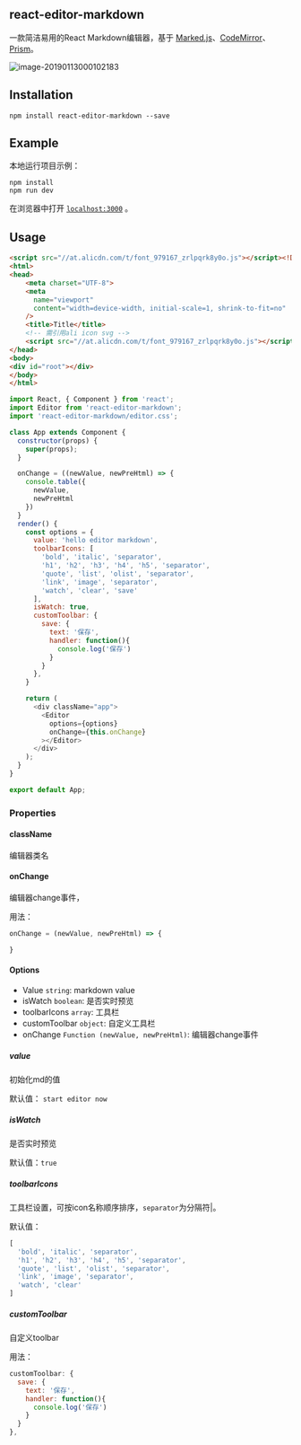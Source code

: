 ## react-editor-markdown

一款简洁易用的React Markdown编辑器，基于 [Marked.js](https://github.com/markedjs/marked)、[CodeMirror](https://codemirror.net/)、[Prism](https://github.com/PrismJS/prism)。

![image-20190113000102183](https://ws3.sinaimg.cn/large/006tNc79ly1fz48v06cnaj31p00u044o.jpg)



## Installation

```shell
npm install react-editor-markdown --save
```



## Example

本地运行项目示例：

```shell
npm install
npm run dev
```

在浏览器中打开 [`localhost:3000`](http://localhost:3000/) 。



## Usage

```html
<script src="//at.alicdn.com/t/font_979167_zrlpqrk8y0o.js"></script><!DOCTYPE html>
<html>
<head>
    <meta charset="UTF-8">
    <meta
      name="viewport"
      content="width=device-width, initial-scale=1, shrink-to-fit=no"
    />
    <title>Title</title>
    <!-- 需引用ali icon svg -->
    <script src="//at.alicdn.com/t/font_979167_zrlpqrk8y0o.js"></script>
</head>
<body>
<div id="root"></div>
</body>
</html>
```



```javascript
import React, { Component } from 'react';
import Editor from 'react-editor-markdown';
import 'react-editor-markdown/editor.css';

class App extends Component {
  constructor(props) {
    super(props);
  }

  onChange = ((newValue, newPreHtml) => {
    console.table({
      newValue,
      newPreHtml
    })
  }
  render() {
    const options = {
      value: 'hello editor markdown',
      toolbarIcons: [
        'bold', 'italic', 'separator', 
        'h1', 'h2', 'h3', 'h4', 'h5', 'separator',
        'quote', 'list', 'olist', 'separator',
        'link', 'image', 'separator',
        'watch', 'clear', 'save'
      ],
      isWatch: true,
      customToolbar: {
        save: {
          text: '保存',
          handler: function(){
            console.log('保存')
          }
        }
      },
    }

    return (
      <div className="app">
        <Editor 
          options={options}
          onChange={this.onChange}
        ></Editor>
      </div>
    );
  }
}

export default App;

```



### Properties

#### className

编辑器类名



#### onChange

编辑器change事件，

用法：

```javascript
onChange = (newValue, newPreHtml) => {

}
```



#### Options

- Value `string`: markdown value
- isWatch `boolean`: 是否实时预览
- toolbarIcons `array`: 工具栏
- customToolbar `object`: 自定义工具栏
- onChange `Function (newValue, newPreHtml)`: 编辑器change事件



##### value

初始化md的值

默认值： `start editor now`



##### isWatch

是否实时预览

默认值：`true`



##### toolbarIcons

工具栏设置，可按icon名称顺序排序，`separator`为分隔符|。

默认值：

```javascript
[
  'bold', 'italic', 'separator', 
  'h1', 'h2', 'h3', 'h4', 'h5', 'separator',
  'quote', 'list', 'olist', 'separator',
  'link', 'image', 'separator',
  'watch', 'clear'
]
```

##### customToolbar

自定义toolbar

用法：

```javascript
customToolbar: {
  save: {
    text: '保存',
    handler: function(){
      console.log('保存')
    }
  }
},
```